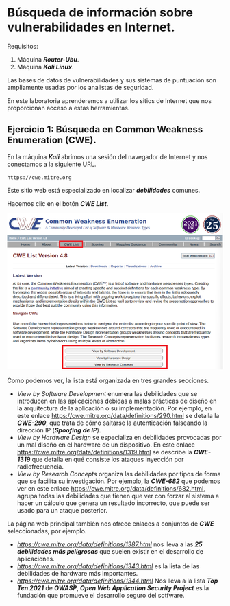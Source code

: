 # Búsqueda de información sobre vulnerabilidades en Internet.

Requisitos:
1. Máquina ***Router-Ubu***.
2. Máquina ***Kali Linux***.


Las bases de datos de vulnerabilidades y sus sistemas de puntuación son ampliamente usadas por los analistas de seguridad.

En este laboratoria aprenderemos a utilizar los sitios de Internet que nos proporcionan acceso a estas herramientas.

## Ejercicio 1: Búsqueda en Common Weakness Enumeration (CWE).

En la máquina ***Kali*** abrimos una sesión del navegador de Internet y nos conectamos a la siguiente URL.
```
https://cwe.mitre.org
```

Este sitio web está especializado en localizar ***debilidades*** comunes.

Hacemos clic en el botón ***CWE List***.

![CWE](../img/lab-05-A/202209130933.png)

Como podemos ver, la lista está organizada en tres grandes secciones.

* *View by Software Development* enumera las debilidades que se introducen en las aplicaciones debidas a malas prácticas de diseño en la arquitectura de la aplicación o su implementación. Por ejemplo, en este enlace https://cwe.mitre.org/data/definitions/290.html se detalla la ***CWE-290***, que trata de cómo saltarse la autenticación falseando la dirección IP (***Spoofing de IP***).
* *View by Hardware Design* se especializa en debilidades provocadas por un mal diseño en el hardware de un dispositivo. En este enlace https://cwe.mitre.org/data/definitions/1319.html se describe la ***CWE-1319*** que detalla en qué consiste los ataques inyección por radiofrecuencia.
* *View by Research Concepts* organiza las debilidades por tipos de forma que se facilita su investigación. Por ejemplo, la ***CWE-682*** que podemos ver en este enlace https://cwe.mitre.org/data/definitions/682.html, agrupa todas las debilidades que tienen que ver con forzar al sistema a hacer un cálculo que genera un resultado incorrecto, que puede ser usado para un ataque posterior.

La página web principal también nos ofrece enlaces a conjuntos de ***CWE*** seleccionadas, por ejemplo.

* *https://cwe.mitre.org/data/definitions/1387.html* nos lleva a las ***25 debilidades más peligrosas*** que suelen existir en el desarrollo de aplicaciones.
* *https://cwe.mitre.org/data/definitions/1343.html* es la lista de las debilidades de hardware más importantes.
* *https://cwe.mitre.org/data/definitions/1344.html* Nos lleva a la lista ***Top Ten 2021*** de ***OWASP***, ***Open Web Application Security Project*** es la fundación que promueve el desarrollo seguro del sotfware.



